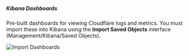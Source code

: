 
##### Kibana Dashboards

Pre-built dashboards for viewing Cloudflare logs and metrics. You must import these into Kibana using the **Import Saved Objects** interface (Management/Kibana/Saved Objects).


![Import Dashboards](./import-dashboards.png?raw=true "Title")
